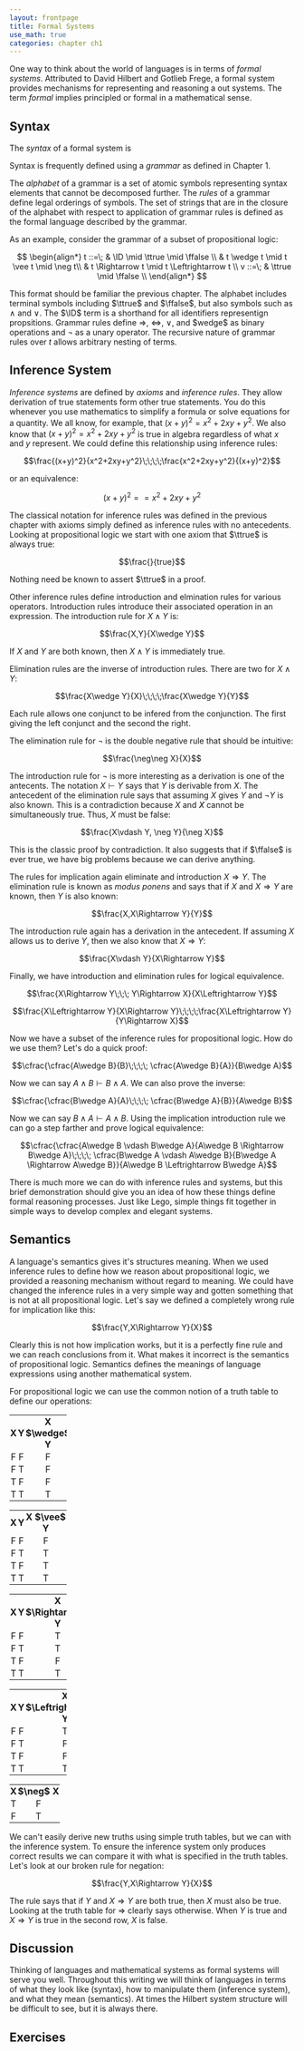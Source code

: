 ```yaml
---
layout: frontpage
title: Formal Systems
use_math: true
categories: chapter ch1
---
```


$$
\newcommand\calc{\mathsf{calc}\;}
\newcommand\parse{\mathsf{parse}\;}
\newcommand\typeof{\mathsf{typeof}\;}
\newcommand\interp{\mathsf{interp}\;}
\newcommand\eval{\mathsf{calc}\;}
\newcommand\NUM{\mathsf{NUM}}
\newcommand\NAT{\mathsf{NAT}}
\newcommand\ID{\mathsf{ID}}
\newcommand\ttrue{\mathsf{true}}
\newcommand\ffalse{\mathsf{false}}
$$

One way to think about the world of languages is in terms of _formal systems_.  Attributed to David Hilbert and Gotlieb Frege, a formal system provides mechanisms for representing and reasoning a out systems.  The term _formal_ implies principled or formal in a mathematical sense.

## Syntax

The _syntax_ of a formal system is 

Syntax is frequently defined using a _grammar_ as defined in Chapter 1.

The _alphabet_ of a grammar is a set of atomic symbols representing syntax elements that cannot be decomposed further.  The _rules_ of a grammar define legal orderings of symbols.  The set of strings that are in the closure of the alphabet with respect to application of grammar rules is defined as the formal language described by the grammar.

As an example, consider the grammar of a subset of propositional logic:

$$
\begin{align*}
t ::=\; & \ID \mid \ttrue \mid \ffalse \\
& t \wedge t \mid t \vee t \mid \neg t\\
& t \Rightarrow t \mid t \Leftrightarrow t \\
v ::=\; & \ttrue \mid \ffalse \\
\end{align*}
$$

This format should be familiar the previous chapter.  The alphabet includes terminal symbols including $\ttrue$ and $\ffalse$, but also symbols such as $\wedge$ and $\vee$.  The $\ID$ term is a shorthand for all identifiers representign propsitions.  Grammar rules define $\Rightarrow$, $\Leftrightarrow$, $\vee$, and \$wedge$ as binary operations and $\neg$ as a unary operator.  The recursive nature of grammar rules over $t$ allows arbitrary nesting of terms.

## Inference System

_Inference systems_ are defined by _axioms_ and _inference rules_. They allow derivation of true statements form other true statements.  You do this whenever you use mathematics to simplify a formula or solve equations for a quantity.  We all know, for example, that $(x+y)^2 = x^2+2xy+y^2$.  We also know that $(x+y)^2 = x^2+2xy+y^2$ is true in algebra regardless of what $x$ and $y$ represent.  We could define this relationship using inference rules:

$$\frac{(x+y)^2}{x^2+2xy+y^2}\;\;\;\;\frac{x^2+2xy+y^2}{(x+y)^2}$$

or an equivalence:

$$(x+y)^2 == x^2+2xy+y^2$$

The classical notation for inference rules was defined in the previous chapter with axioms simply defined as inference rules with no antecedents.  Looking at propositional logic we start with one axiom that $\ttrue$ is always true:

$$\frac{}{true}$$

Nothing need be known to assert $\ttrue$ in a proof.

Other inference rules define introduction and elmination rules for various operators.  Introduction rules introduce their associated operation in an expression.  The introduction rule for $X\wedge Y$ is:

$$\frac{X,Y}{X\wedge Y}$$

If $X$ and $Y$ are both known, then $X\wedge Y$ is immediately true.

Elimination rules are the inverse of introduction rules.  There are two for $X\wedge Y$:

$$\frac{X\wedge Y}{X}\;\;\;\;\frac{X\wedge Y}{Y}$$

Each rule allows one conjunct to be infered from the conjunction.  The first giving the left conjunct and the second the right.

The elimination rule for $\neg$ is the double negative rule that should be intuitive:

$$\frac{\neg\neg X}{X}$$

The introduction rule for $\neg$ is more interesting as a derivation is one of the antecents.  The notation $X\vdash Y$ says that $Y$ is derivable from $X$.  The antecedent of the elimination rule says that assuming $X$ gives $Y$ and $\neg Y$ is also known.  This is a contradiction because $X$ and $\not X$ cannot be simultaneously true.  Thus, $X$ must be false:

$$\frac{X\vdash Y, \neg Y}{\neg X}$$

This is the classic proof by contradiction.  It also suggests that if $\ffalse$ is ever true, we have big problems because we can derive anything.

The rules for implication again eliminate and introduction $X\Rightarrow Y$.  The elimination rule is known as _modus ponens_ and says that if $X$ and $X\Rightarrow Y$ are known, then $Y$ is also known:

$$\frac{X,X\Rightarrow Y}{Y}$$

The introduction rule again has a derivation in the antecedent.  If assuming $X$ allows us to derive $Y$, then we also know that $X\Rightarrow Y$:

$$\frac{X\vdash Y}{X\Rightarrow Y}$$

Finally, we have introduction and elimination rules for logical equivalence.

$$\frac{X\Rightarrow Y\;\;\; Y\Rightarrow X}{X\Leftrightarrow Y}$$

$$\frac{X\Leftrightarrow Y}{X\Rightarrow Y}\;\;\;\;\frac{X\Leftrightarrow Y}{Y\Rightarrow X}$$

Now we have a subset of the inference rules for propositional logic.  How do we use them?  Let's do a quick proof:

$$\cfrac{\cfrac{A\wedge B}{B}\;\;\;\; \cfrac{A\wedge B}{A}}{B\wedge A}$$

Now we can say $A\wedge B \vdash B\wedge A$.  We can also prove the inverse:

$$\cfrac{\cfrac{B\wedge A}{A}\;\;\;\; \cfrac{B\wedge A}{B}}{A\wedge B}$$

Now we can say $B\wedge A \vdash A\wedge B$.  Using the implication introduction rule we can go a step farther and prove logical equivalence:

$$\cfrac{\cfrac{A\wedge B \vdash B\wedge A}{A\wedge B \Rightarrow B\wedge A}\;\;\;\; \cfrac{B\wedge A \vdash A\wedge B}{B\wedge A \Rightarrow A\wedge B}}{A\wedge B \Leftrightarrow B\wedge A}$$

There is much more we can do with inference rules and systems, but this brief demonstration should give you an idea of how these things define formal reasoning processes.  Just like Lego, simple things fit together in simple ways to develop complex and elegant systems.

## Semantics

A language's semantics gives it's structures meaning.  When we used inference rules to define how we reason about propositional logic, we provided a reasoning mechanism without regard to meaning.  We could have changed the inference rules in a very simple way and gotten something that is not at all propositional logic.  Let's say we defined a completely wrong rule for implication like this:

$$\frac{Y,X\Rightarrow Y}{X}$$

Clearly this is not how implication works, but it is a perfectly fine rule and we can reach conclusions from it.  What makes it incorrect is the semantics of propositional logic.  Semantics defines the meanings of language expressions using another mathematical system.

For propositional logic we can use the common notion of a truth table to define our operations:

<style>
  table {
    border-collapse: collapse;
    width: 20%;
  }
  th, td {
    border: 0px solid #ccc;
    padding: 1px;
	height: 5px;
	text-align: center;
	vertical-align: center;
  }
</style>
<table>
	<tr><th>X</th> <th>Y</th> <th>X $\wedge$ Y</th></tr>
	<tr><td>F</td> <td>F</td> <td>F</td></tr>
	<tr><td>F</td> <td>T</td> <td>F</td></tr>
	<tr><td>T</td> <td>F</td> <td>F</td></tr>
	<tr><td>T</td> <td>T</td> <td>T</td></tr>
</table>

<table>
	<tr><th>X</th> <th>Y</th> <th>X $\vee$ Y</th></tr>
	<tr><td>F</td> <td>F</td> <td>F</td></tr>
	<tr><td>F</td> <td>T</td> <td>T</td></tr>
	<tr><td>T</td> <td>F</td> <td>T</td></tr>
	<tr><td>T</td> <td>T</td> <td>T</td></tr>
</table>

<table>
	<tr><th>X</th> <th>Y</th> <th>X $\Rightarrow$ Y</th></tr>
	<tr><td>F</td> <td>F</td> <td>T</td></tr>
	<tr><td>F</td> <td>T</td> <td>T</td></tr>
	<tr><td>T</td> <td>F</td> <td>F</td></tr>
	<tr><td>T</td> <td>T</td> <td>T</td></tr>
</table>

<table>
	<tr><th>X</th> <th>Y</th> <th>X $\Leftrightarrow$ Y</th></tr>
	<tr><td>F</td> <td>F</td> <td>T</td></tr>
	<tr><td>F</td> <td>T</td> <td>F</td></tr>
	<tr><td>T</td> <td>F</td> <td>F</td></tr>
	<tr><td>T</td> <td>T</td> <td>T</td></tr>
</table>

<table>
	<tr><th>X</th> <th>$\neg$ X</th></tr>
	<tr><td>T</td> <td>F</td></tr>
	<tr><td>F</td> <td>T</td></tr>
</table>

We can't easily derive new truths using simple truth tables, but we can with the inference system.  To ensure the inference system only produces correct results we can compare it with what is specified in the truth tables.  Let's look at our broken rule for negation:

$$\frac{Y,X\Rightarrow Y}{X}$$

The rule says that if $Y$ and $X\Rightarrow Y$ are both true, then  $X$ must also be true.  Looking at the truth table for $\Rightarrow$ clearly says otherwise.  When $Y$ is true and $X\Rightarrow Y$ is true in the second row, $X$ is false.

## Discussion

Thinking of languages and mathematical systems as formal systems will serve you well.  Throughout this writing we will think of languages in terms of what they look like (syntax), how to manipulate them (inference system), and what they mean (semantics).  At times the Hilbert system structure will be difficult to see, but it is always there.

## Exercises